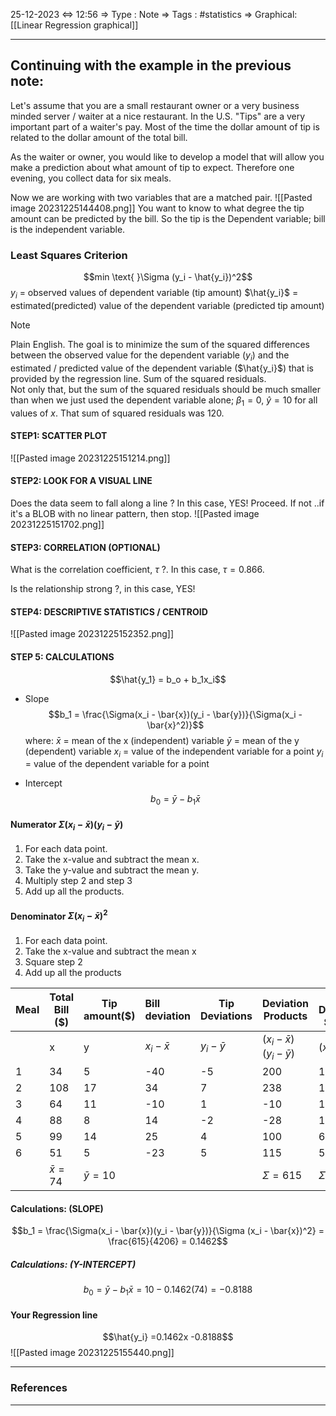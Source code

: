 25-12-2023 <=> 12:56
=> Type : Note
=> Tags : #statistics 
=> Graphical: [[Linear Regression graphical]]

---
## Continuing with the example in the previous note:
Let's assume that you are a small restaurant owner or a very business minded server / waiter at a nice restaurant. In the U.S. "Tips" are a very important part of a waiter's pay. Most of the time the dollar amount of tip is related to the dollar amount of the total bill.

As the waiter or owner, you would like to develop a model that will allow you make a prediction about what amount of tip to expect. Therefore one evening, you collect data for six meals.

Now we are working with two variables that are a matched pair.
![[Pasted image 20231225144408.png]]
You want to know to what degree the tip amount can be predicted by the bill. So the tip is the Dependent variable; bill is the independent variable.

### Least Squares Criterion
$$min \text{ }\Sigma (y_i - \hat{y_i})^2$$
$y_i$ = observed values of dependent variable (tip amount)
$\hat{y_i}$ = estimated(predicted) value of the dependent variable (predicted tip amount)

>[!note] 
>Plain English. The goal is to minimize the sum of the squared differences between the observed value for the dependent variable ($y_i$) and the estimated / predicted value of the dependent variable ($\hat{y_i}$) that is provided by the regression line. Sum of the squared residuals.
><br>
>Not only that, but the sum of the squared residuals should be much smaller than when we just used the dependent variable alone; $\beta_1 = 0$, $\hat{y} = 10$ for all values of $x$. That sum of squared residuals was 120.


#### STEP1: SCATTER PLOT

![[Pasted image 20231225151214.png]]

#### STEP2: LOOK FOR A VISUAL LINE
Does the data seem to fall along a line ?
In this case, YES! Proceed.
If not ..if it's a BLOB with no linear pattern, then stop.
![[Pasted image 20231225151702.png]]

#### STEP3: CORRELATION (OPTIONAL)
What is the correlation coefficient, $\tau$ ?.
In this case, $\tau = 0.866$.

Is the relationship strong ?, in this case, YES!

#### STEP4: DESCRIPTIVE STATISTICS / CENTROID
![[Pasted image 20231225152352.png]]

#### STEP 5: CALCULATIONS
$$\hat{y_1} = b_o + b_1x_i$$
- Slope$$b_1 = \frac{\Sigma(x_i - \bar{x})(y_i - \bar{y})}{\Sigma(x_i - \bar{x}^2)}$$
where:
$\bar{x}$ = mean of the x (independent) variable 
$\bar{y}$ = mean of the y (dependent) variable
$x_i$ = value of the independent variable for a point
$y_i$ = value of the dependent variable for a point

- Intercept $$b_0 = \bar{y} - b_1\bar{x}$$
#### Numerator $\Sigma(x_i - \bar{x})(y_i - \bar{y})$
1. For each data point.
2. Take the x-value and subtract the mean x.
3. Take the y-value and subtract the mean y.
4. Multiply step 2 and step 3
5. Add up all the products.

#### Denominator $\Sigma (x_i - \bar{x})^2$
1. For each data point.
2. Take the x-value and subtract the mean x
3. Square step 2
4. Add up all the products


| Meal | Total Bill (\$) | Tip amount(\$) | Bill deviation  | Tip Deviations  | Deviation Products               | Bill Deviations Squared |
| ---- | --------------- | -------------- |:--------------- | --------------- | -------------------------------- | ----------------------- |
|      | x               | y              | $x_i - \bar{x}$ | $y_i - \bar{y}$ | $(x_i - \bar{x})(y_i - \bar{y})$ | $(x_i - \bar{x})^2$     |
| 1    | 34              | 5              |-40             |    -5             |    200                              |    1600                     |
| 2    | 108             | 17             | 34              |    7             |        238                          |     1156                    |
| 3    | 64              | 11             |-10             |     1            |         -10                         |        100                 |
| 4    | 88              | 8              | 14              |     -2            |         -28                         |       196                  |
| 5    | 99              | 14             | 25              |      4           |           100                       |        625                 |
| 6    | 51              | 5              |-23             |       5          |            115                      |          529               |
|      | $\bar{x} = 74$  | $\bar{y} = 10$ |                 |                 |      $\Sigma = 615$                            |      $\Sigma = 4206$                   |


#### Calculations: (SLOPE)
$$b_1 = \frac{\Sigma(x_i - \bar{x})(y_i - \bar{y})}{\Sigma (x_i - \bar{x})^2} = \frac{615}{4206} = 0.1462$$
##### Calculations: (Y-INTERCEPT)
$$b_0 = \bar{y} - b_1\bar{x} = 10 - 0.1462(74) = -0.8188$$
#### Your Regression line
$$\hat{y_i} =0.1462x -0.8188$$
![[Pasted image 20231225155440.png]]

---
### References

---
